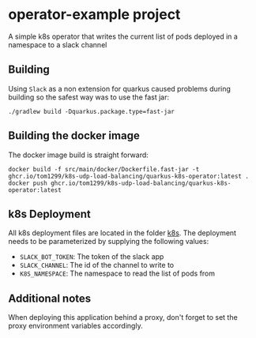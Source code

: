 # operator-example project
A simple k8s operator that writes the current list of pods deployed in a namespace to a slack channel

## Building
Using `Slack` as a non extension for quarkus caused problems during building so the safest way was to use the
fast jar:
```
./gradlew build -Dquarkus.package.type=fast-jar
```

## Building the docker image
The docker image build is straight forward:
```
docker build -f src/main/docker/Dockerfile.fast-jar -t ghcr.io/tom1299/k8s-udp-load-balancing/quarkus-k8s-operator:latest .
docker push ghcr.io/tom1299/k8s-udp-load-balancing/quarkus-k8s-operator:latest
```

## k8s Deployment
All k8s deployment files are located in the folder [k8s](./k8s). The deployment needs to be parameterized by
supplying the following values:
* `SLACK_BOT_TOKEN`: The token of the slack app
* `SLACK_CHANNEL`: The id of the channel to write to
* `K8S_NAMESPACE`: The namespace to read the list of pods from

## Additional notes
When deploying this application behind a proxy, don't forget to set the proxy environment variables accordingly.